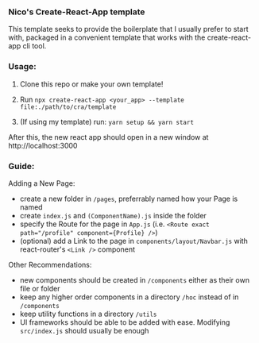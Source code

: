 ### Nico's Create-React-App template

This template seeks to provide the boilerplate that I usually prefer to start with, packaged in a convenient template that works with the create-react-app cli tool.

### Usage:

1) Clone this repo or make your own template!

2) Run `npx create-react-app <your_app> --template file:./path/to/cra/template`

3) (If using my template) run:
`yarn setup && yarn start`  

After this, the new react app should open in a new window at http://localhost:3000  

### Guide:

Adding a New Page:
- create a new folder in `/pages`, preferrably named how your Page is named
- create `index.js` and `(ComponentName).js` inside the folder
- specify the Route for the page in `App.js` (i.e. `<Route exact path="/profile" component={Profile} />`)
- (optional) add a Link to the page in `components/layout/Navbar.js` with react-router's `<Link />` component

Other Recommendations:
- new components should be created in `/components` either as their own file or folder
- keep any higher order components in a directory `/hoc` instead of in `/components`
- keep utility functions in a directory `/utils`
- UI frameworks should be able to be added with ease. Modifying `src/index.js` should usually be enough 

